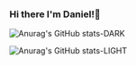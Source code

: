 ### Hi there I'm Daniel!👋
![Anurag's GitHub stats-DARK](https://github-readme-stats.vercel.app/api?username=funkey7dan&show_icons=true&theme=synthwave&include_all_commits=true&count_private=true#gh-dark-mode-only)

![Anurag's GitHub stats-LIGHT](https://github-readme-stats.vercel.app/api?username=funkey7dan&show_icons=true&include_all_commits=true&count_private=true#gh-light-mode-only)


